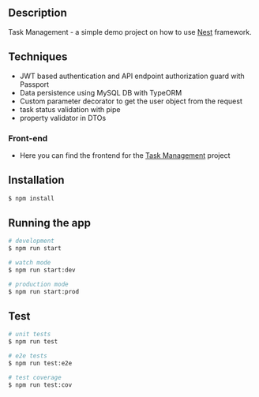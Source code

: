 ## Description

Task Management - a simple demo project on how to use [Nest](https://github.com/nestjs/nest) framework.

## Techniques

- JWT based authentication and API endpoint authorization guard with Passport
- Data persistence using MySQL DB with TypeORM
- Custom parameter decorator to get the user object from the request
- task status validation with pipe
- property validator in DTOs

### Front-end

- Here you can find the frontend for the [Task Management](https://github.com/levid83/task-management-frontend) project

## Installation

```bash
$ npm install
```

## Running the app

```bash
# development
$ npm run start

# watch mode
$ npm run start:dev

# production mode
$ npm run start:prod
```

## Test

```bash
# unit tests
$ npm run test

# e2e tests
$ npm run test:e2e

# test coverage
$ npm run test:cov
```
